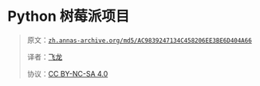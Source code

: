 # Python 树莓派项目

> 原文：[`zh.annas-archive.org/md5/AC9839247134C458206EE3BE6D404A66`](https://zh.annas-archive.org/md5/AC9839247134C458206EE3BE6D404A66)
> 
> 译者：[飞龙](https://github.com/wizardforcel)
> 
> 协议：[CC BY-NC-SA 4.0](http://creativecommons.org/licenses/by-nc-sa/4.0/)
